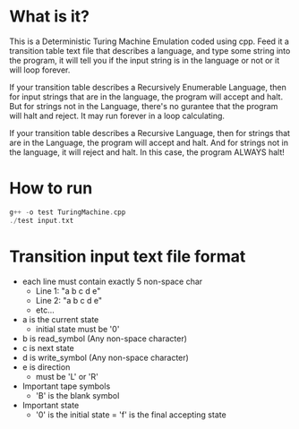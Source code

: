 # What is it?
  This is a Deterministic Turing Machine Emulation coded using cpp. Feed it a transition table text file that describes a language, and type some string into the program, it will tell you if the input string is in the language or not or it will loop forever. 

  If your transition table describes a Recursively Enumerable Language, then for input strings that are in the language, the program will accept and halt. But for strings not in the Language, there's no gurantee that the program will halt and reject. It may run forever in a loop calculating.

  If your transition table describes a Recursive Language, then for strings that are in the Language, the program will accept and halt. And for strings not in the language, it will reject and halt. In this case, the program ALWAYS halt!

# How to run
```cpp
g++ -o test TuringMachine.cpp
./test input.txt
```

# Transition input text file format
* each line must contain exactly 5 non-space char
    - Line 1: "a b c d e"
    - Line 2: "a b c d e"
    - etc...
* a is the current state
    - initial state must be '0'
* b is read_symbol  (Any non-space character)
* c is next state   
* d is write_symbol (Any non-space character)
* e is direction
    - must be 'L' or 'R'
* Important tape symbols
    - 'B' is the blank symbol
* Important state 
    - '0' is the initial state
    = 'f' is the final accepting state